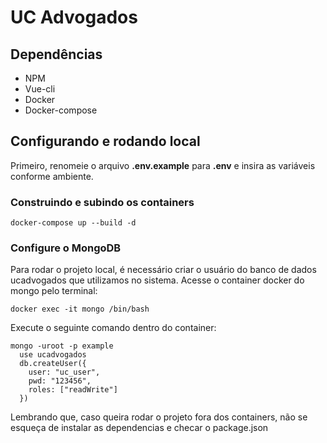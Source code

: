 # UC Advogados

## Dependências

- NPM
- Vue-cli
- Docker
- Docker-compose

## Configurando e rodando local

Primeiro, renomeie o arquivo **.env.example** para **.env** e insira as variáveis conforme ambiente.

### Construindo e subindo os containers

`docker-compose up --build -d`

### Configure o MongoDB

Para rodar o projeto local, é necessário criar o usuário do banco de dados ucadvogados que utilizamos no sistema. Acesse o container docker do mongo pelo terminal:

`docker exec -it mongo /bin/bash`

Execute o seguinte comando dentro do container:

~~~~
mongo -uroot -p example
  use ucadvogados
  db.createUser({
    user: "uc_user",
    pwd: "123456",
    roles: ["readWrite"]
  })
~~~~

Lembrando que, caso queira rodar o projeto fora dos containers, não se esqueça de instalar as dependencias e checar o package.json
